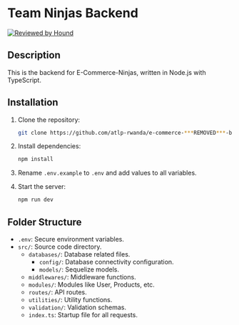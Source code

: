 # Team Ninjas Backend
[![Reviewed by Hound](https://img.shields.io/badge/Reviewed_by-Hound-8E64B0.svg)](https://houndci.com)

## Description
This is the backend for E-Commerce-Ninjas, written in Node.js with TypeScript.

## Installation
1. Clone the repository:
   ```sh
   git clone https://github.com/atlp-rwanda/e-commerce-***REMOVED***-bn.git
   ```

2. Install dependencies:
   ```sh
   npm install
   ```

3. Rename `.env.example` to `.env` and add values to all variables.

4. Start the server:
   ```sh
   npm run dev
   ```

## Folder Structure
- `.env`: Secure environment variables.
- `src/`: Source code directory.
  - `databases/`: Database related files.
    - `config/`: Database connectivity configuration.
    - `models/`: Sequelize models.
  - `middlewares/`: Middleware functions.
  - `modules/`: Modules like User, Products, etc.
  - `routes/`: API routes.
  - `utilities/`: Utility functions.
  - `validation/`: Validation schemas.
  - `index.ts`: Startup file for all requests.